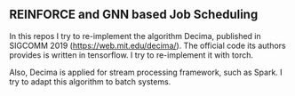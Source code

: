 ## REINFORCE and GNN based Job Scheduling

In this repos I try to re-implement the algorithm Decima, published in SIGCOMM 2019 
(https://web.mit.edu/decima/). The official code its authors provides is written in tensorflow. 
I try to re-implement it with torch.

Also, Decima is applied for stream processing framework, such as Spark. I try to adapt 
this algorithm to batch systems.